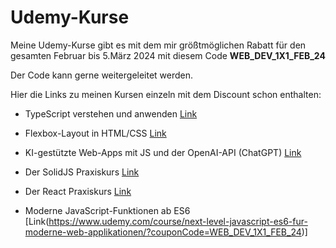 # Udemy-Kurse
Meine Udemy-Kurse gibt es mit dem mir größtmöglichen Rabatt für den gesamten Februar bis 5.März 2024 mit diesem Code **WEB_DEV_1X1_FEB_24** 

Der Code kann gerne weitergeleitet werden. 

Hier die Links zu meinen Kursen einzeln mit dem Discount schon enthalten:

- TypeScript verstehen und anwenden
[Link](https://www.udemy.com/course/typescript-verstehen-und-anwenden/?couponCode=WEB_DEV_1X1_FEB_24)

- Flexbox-Layout in HTML/CSS
[Link](https://www.udemy.com/course/flexbox-layout-in-htmlcss/?couponCode=WEB_DEV_1X1_FEB_24)

- KI-gestützte Web-Apps mit JS und der OpenAI-API (ChatGPT)
[Link](https://www.udemy.com/course/ki-gestuetzte-web-apps-mit-javascript-und-der-openai-api/?couponCode=WEB_DEV_1X1_FEB_24)

- Der SolidJS Praxiskurs
[Link](https://www.udemy.com/course/der-solidjs-praxiskurs/?couponCode=WEB_DEV_1X1_FEB_24)

- Der React Praxiskurs
[Link](https://www.udemy.com/course/der-react-praxiskurs/?couponCode=WEB_DEV_1X1_FEB_24)

- Moderne JavaScript-Funktionen ab ES6
[Link(https://www.udemy.com/course/next-level-javascript-es6-fur-moderne-web-applikationen/?couponCode=WEB_DEV_1X1_FEB_24)]
